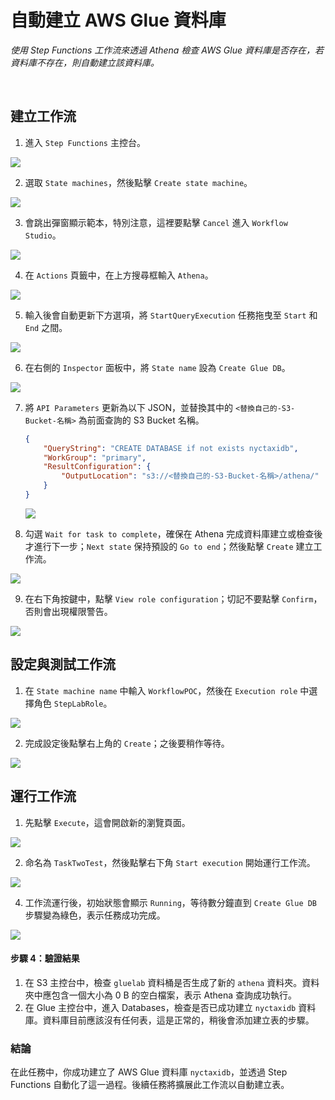 # 自動建立 AWS Glue 資料庫

_使用 Step Functions 工作流來透過 Athena 檢查 AWS Glue 資料庫是否存在，若資料庫不存在，則自動建立該資料庫。_

<br>

## 建立工作流

1. 進入 `Step Functions` 主控台。

![](images/img_23.png)

2. 選取 `State machines`，然後點擊 `Create state machine`。

![](images/img_24.png)

3. 會跳出彈窗顯示範本，特別注意，這裡要點擊 `Cancel` 進入 `Workflow Studio`。

![](images/img_25.png)

4. 在 `Actions` 頁籤中，在上方搜尋框輸入 `Athena`。

![](images/img_26.png)

5. 輸入後會自動更新下方選項，將 `StartQueryExecution` 任務拖曳至 `Start` 和 `End` 之間。

![](images/img_27.png)

6. 在右側的 `Inspector` 面板中，將 `State name` 設為 `Create Glue DB`。

![](images/img_28.png)

7. 將 `API Parameters` 更新為以下 JSON，並替換其中的 `<替換自己的-S3-Bucket-名稱>` 為前面查詢的 S3 Bucket 名稱。

    ```json
    {
        "QueryString": "CREATE DATABASE if not exists nyctaxidb",
        "WorkGroup": "primary",
        "ResultConfiguration": {
            "OutputLocation": "s3://<替換自己的-S3-Bucket-名稱>/athena/"
        }
    }
    ```

    ![](images/img_29.png)

8. 勾選 `Wait for task to complete`，確保在 Athena 完成資料庫建立或檢查後才進行下一步；`Next state` 保持預設的 `Go to end`；然後點擊 `Create` 建立工作流。

![](images/img_30.png)

9. 在右下角按鍵中，點擊 `View role configuration`；切記不要點擊 `Confirm`，否則會出現權限警告。

![](images/img_31.png)

## 設定與測試工作流

1. 在 `State machine name` 中輸入 `WorkflowPOC`，然後在 `Execution role` 中選擇角色 `StepLabRole`。

![](images/img_32.png)

2. 完成設定後點擊右上角的 `Create`；之後要稍作等待。

![](images/img_33.png)

## 運行工作流

1. 先點擊 `Execute`，這會開啟新的瀏覽頁面。

![](images/img_34.png)

2. 命名為 `TaskTwoTest`，然後點擊右下角 `Start execution` 開始運行工作流。

![](images/img_35.png)

4. 工作流運行後，初始狀態會顯示 `Running`，等待數分鐘直到 `Create Glue DB` 步驟變為綠色，表示任務成功完成。

![](images/img_36.png)

#### 步驟 4：驗證結果
1. 在 S3 主控台中，檢查 `gluelab` 資料桶是否生成了新的 `athena` 資料夾。資料夾中應包含一個大小為 0 B 的空白檔案，表示 Athena 查詢成功執行。
2. 在 Glue 主控台中，進入 Databases，檢查是否已成功建立 `nyctaxidb` 資料庫。資料庫目前應該沒有任何表，這是正常的，稍後會添加建立表的步驟。

### 結論
在此任務中，你成功建立了 AWS Glue 資料庫 `nyctaxidb`，並透過 Step Functions 自動化了這一過程。後續任務將擴展此工作流以自動建立表。